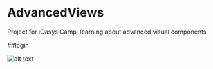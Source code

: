 # AdvancedViews
Project for iOasys Camp, learning about advanced visual components

##login

![alt text](https://raw.githubusercontent.com/MTruocchio/AdvancedViews/main/Captura%20de%20Tela%202021-04-01%20às%2011.05.22.png)
